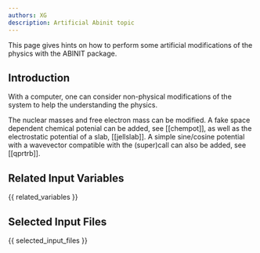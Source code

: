 ```yaml
---
authors: XG
description: Artificial Abinit topic
---
```


This page gives hints on how to perform some artificial modifications of the physics with the ABINIT package.

## Introduction

With a computer, one can consider non-physical modifications of the system to
help the understanding the physics.

The nuclear masses and free electron mass can be modified. A fake space
dependent chemical potenial can be added, see [[chempot]], as well as the
electrostatic potential of a slab, [[jellslab]]. A simple sine/cosine
potential with a wavevector compatible with the (super)call can also be added,
see [[qprtrb]].


## Related Input Variables

{{ related_variables }}

## Selected Input Files

{{ selected_input_files }}

